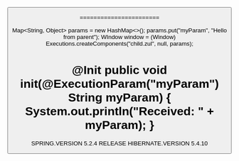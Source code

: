 [//]: # (<!--parent.zul-->)
<window>
    <button label="Open Child" onClick="Executions.sendRedirect('child.zul?username=aditya')" />
</window>

[//]: # (child zul)
<window>
    <label value="Username: ${param.username}" />
</window>

=======================

Map<String, Object> params = new HashMap<>();
params.put("myParam", "Hello from parent");
WIndow window = (Window) Executions.createComponents("child.zul", null, params);

[//]: # (// In view Model)
@Init
public void init(@ExecutionParam("myParam") String myParam) {
    System.out.println("Received: " + myParam);
}
======================
<include src="child.zul?foo=bar" />
<label value="Param foo: ${param.foo}" />




[//]: # (frameowrk)

SPRING.VERSION 5.2.4 RELEASE
HIBERNATE.VERSION 5.4.10

